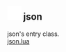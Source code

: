 ## <img src="../../.gitbook/assets/base.png" width="32" height="32" /> json
json's entry class.<br>[json.lua](https://github.com/rxi/json.lua)<br>
